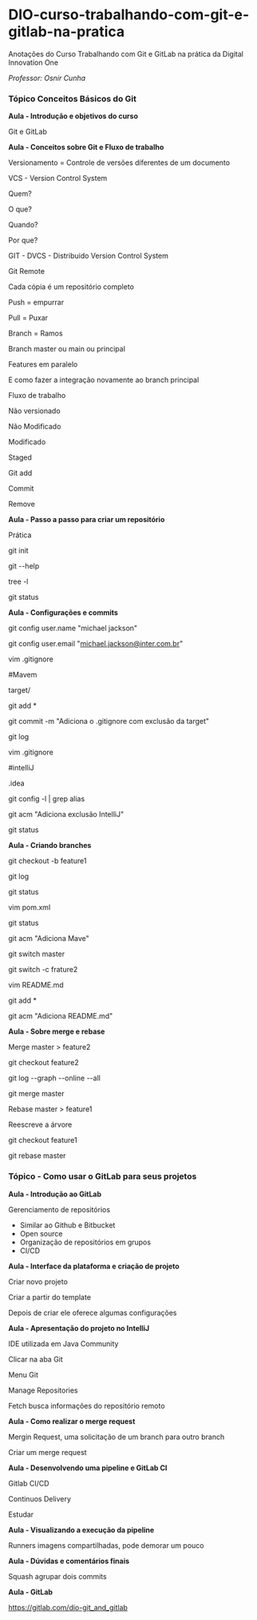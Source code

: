 # DIO-curso-trabalhando-com-git-e-gitlab-na-pratica
Anotações do Curso Trabalhando com Git e GitLab na prática da Digital Innovation One

*Professor: Osnir Cunha*

### Tópico Conceitos Básicos do Git

**Aula - Introdução e objetivos do curso**

Git e GitLab

**Aula - Conceitos sobre Git e Fluxo de trabalho**

Versionamento = Controle de versões diferentes de um documento

VCS - Version Control System

Quem? 

O que? 

Quando? 

Por que?

GIT - DVCS - Distribuido Version Control System

Git Remote

Cada cópia é um repositório completo

Push = empurrar

Pull = Puxar

Branch = Ramos

Branch master ou main ou principal

Features em paralelo

E como fazer a integração novamente ao branch principal

Fluxo de trabalho

Não versionado

Não Modificado

Modificado

Staged

Git add

Commit

Remove

**Aula - Passo a passo para criar um repositório**

Prática

git init

git --help

tree -l

git status

**Aula - Configurações e commits**

git config user.name "michael jackson"

git config user.email "michael.jackson@inter.com.br"

vim .gitignore

#Mavem

target/

git add *

git commit -m "Adiciona o .gitignore com exclusão da target"

git log

vim .gitignore

#intelliJ

.idea

git config -l | grep alias

git acm "Adiciona exclusão IntelliJ"

git status

**Aula - Criando branches**

git checkout -b feature1

git log

git status

vim pom.xml

git status

git acm "Adiciona Mave"

git switch master

git switch -c frature2

vim README.md

git add *

git acm "Adiciona README.md"

**Aula - Sobre merge e rebase**

Merge master > feature2

git checkout feature2

git log --graph --online --all

git merge master

Rebase master > feature1

Reescreve a árvore

git checkout feature1

git rebase master

### Tópico - Como usar o GitLab para seus projetos

**Aula - Introdução ao GitLab**

Gerenciamento de repositórios 

- Similar ao Github e Bitbucket
- Open source
- Organização de repositórios em grupos
- CI/CD

**Aula - Interface da plataforma e criação de projeto**

Criar novo projeto

Criar a partir do template

Depois de criar ele oferece algumas configurações

**Aula - Apresentação do projeto no IntelliJ**

IDE utilizada em Java Community

Clicar na aba Git

Menu Git

Manage Repositories

Fetch busca informações do repositório remoto

**Aula - Como realizar o merge request**

Mergin Request, uma solicitação de um branch para outro branch

Criar um merge request

**Aula - Desenvolvendo uma pipeline e GitLab CI**

Gitlab CI/CD 

Continuos Delivery

Estudar

**Aula - Visualizando a execução da pipeline**

Runners imagens compartilhadas, pode demorar um pouco

**Aula - Dúvidas e comentários finais**

Squash agrupar dois commits

**Aula - GitLab**

https://gitlab.com/dio-git_and_gitlab

